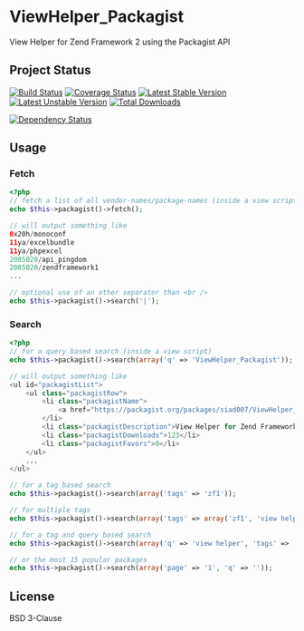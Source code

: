 ViewHelper_Packagist
====================

View Helper for Zend Framework 2 using the Packagist API

## Project Status

[![Build Status](https://travis-ci.org/siad007/ViewHelper_Packagist.png?branch=master)](https://travis-ci.org/siad007/ViewHelper_Packagist) [![Coverage Status](https://coveralls.io/repos/siad007/ViewHelper_Packagist/badge.png?branch=master)](https://coveralls.io/r/siad007/ViewHelper_Packagist?branch=master) [![Latest Stable Version](https://poser.pugx.org/siad007/packagist/v/stable.png)](https://packagist.org/packages/siad007/packagist) [![Latest Unstable Version](https://poser.pugx.org/siad007/packagist/v/unstable.png)](https://packagist.org/packages/siad007/packagist) [![Total Downloads](https://poser.pugx.org/siad007/packagist/downloads.png)](https://packagist.org/packages/siad007/packagist)

[![Dependency Status](https://www.versioneye.com/user/projects/51be2d942912f70002002482/badge.png)](https://www.versioneye.com/user/projects/51be2d942912f70002002482)

## Usage

### Fetch

```php
<?php
// fetch a list of all vendor-names/package-names (inside a view script)
echo $this->packagist()->fetch();

// will output something like
0x20h/monoconf
11ya/excelbundle
11ya/phpexcel
2085020/api_pingdom
2085020/zendframework1
...

// optional use of an other separator than <br />
echo $this->packagist()->search('|');
```

### Search

```php
<?php
// for a query based search (inside a view script)
echo $this->packagist()->search(array('q' => 'ViewHelper_Packagist'));

// will output something like
<ul id="packagistList">
    <ul class="packagistRow">
        <li class="packagistName">
            <a href="https://packagist.org/packages/siad007/ViewHelper_Packagist">siad007/ViewHelper_Packagist</a>
        </li>
        <li class="packagistDescription">View Helper for Zend Framework 2 using the Packagist API</li>
        <li class="packagistDownloads">123</li>
        <li class="packagistFavors">0</li>
    </ul>
    ...
</ul>

// for a tag based search
echo $this->packagist()->search(array('tags' => 'zf1'));

// for multiple tags
echo $this->packagist()->search(array('tags' => array('zf1', 'view helper')));

// for a tag and query based search
echo $this->packagist()->search(array('q' => 'view helper', 'tags' => 'zf1'));

// or the most 15 popular packages
echo $this->packagist()->search(array('page' => '1', 'q' => ''));
```

## License

BSD 3-Clause
